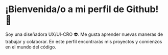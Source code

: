 # ¡Bienvenida/o a mi perfil de Github! :wave:

Soy una diseñadora UX/UI-CRO :alien:. Me gusta aprender nuevas maneras de trabajar y colaborar. En este perfil encontrarás mis proyectos y comienzos en el mundo del código.

